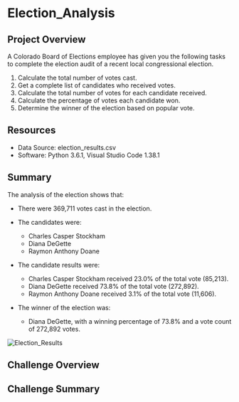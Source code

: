 # Election_Analysis

## Project Overview
A Colorado Board of Elections employee has given you the following tasks to complete the election audit of a recent local congressional election.

1. Calculate the total number of votes cast.
2. Get a complete list of candidates who received votes.
3. Calculate the total number of votes for each candidate received. 
4. Calculate the percentage of votes each candidate won.
5. Determine the winner of the election based on popular vote.

## Resources
- Data Source: election_results.csv
- Software: Python 3.6.1, Visual Studio Code 1.38.1

## Summary
The analysis of the election shows that:
- There were 369,711 votes cast in the election.

- The candidates were:
    - Charles Casper Stockham
    - Diana DeGette
    - Raymon Anthony Doane

- The candidate results were:
    - Charles Casper Stockham received 23.0% of the total vote (85,213).
    - Diana DeGette received 73.8% of the total vote (272,892).
    - Raymon Anthony Doane received 3.1% of the total vote (11,606).

- The winner of the election was:
    - Diana DeGette, with a winning percentage of 73.8% and a vote count of 272,892 votes.

![Election_Results](https://user-images.githubusercontent.com/102638461/165642249-dce05f80-f0fc-4787-878e-8b17a70635cb.png)

## Challenge Overview

## Challenge Summary
